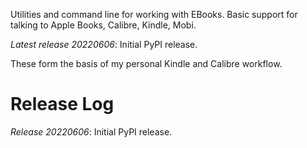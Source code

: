 Utilities and command line for working with EBooks.
Basic support for talking to Apple Books, Calibre, Kindle, Mobi.

*Latest release 20220606*:
Initial PyPI release.

These form the basis of my personal Kindle and Calibre workflow.

# Release Log



*Release 20220606*:
Initial PyPI release.
